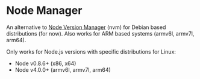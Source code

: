 # Node Manager

An alternative to [Node Version Manager](https://github.com/nvm-sh/nvm) (nvm) for Debian based distributions (for now). Also works for ARM based systems (armv6l, armv7l, arm64).

Only works for Node.js versions with specific distributions for Linux:
 - Node v0.8.6+ (x86, x64)
 - Node v4.0.0+ (armv6l, armv7l, arm64)


